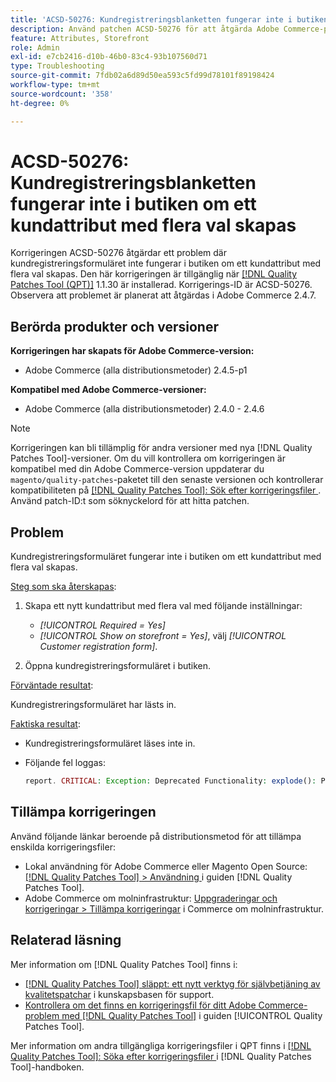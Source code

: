 ```yaml
---
title: 'ACSD-50276: Kundregistreringsblanketten fungerar inte i butiken om ett kundattribut med flera val skapas'
description: Använd patchen ACSD-50276 för att åtgärda Adobe Commerce-problemet där kundregistreringsformuläret inte fungerar i butiken om ett kundattribut med flera val skapas.
feature: Attributes, Storefront
role: Admin
exl-id: e7cb2416-d10b-46b0-83c4-93b107560d71
type: Troubleshooting
source-git-commit: 7fdb02a6d89d50ea593c5fd99d78101f89198424
workflow-type: tm+mt
source-wordcount: '358'
ht-degree: 0%

---
```


# ACSD-50276: Kundregistreringsblanketten fungerar inte i butiken om ett kundattribut med flera val skapas

Korrigeringen ACSD-50276 åtgärdar ett problem där kundregistreringsformuläret inte fungerar i butiken om ett kundattribut med flera val skapas. Den här korrigeringen är tillgänglig när [[!DNL Quality Patches Tool (QPT)]](https://experienceleague.adobe.com/en/docs/commerce-operations/tools/quality-patches-tool/quality-patches-tool-to-self-serve-quality-patches) 1.1.30 är installerad. Korrigerings-ID är ACSD-50276. Observera att problemet är planerat att åtgärdas i Adobe Commerce 2.4.7.

## Berörda produkter och versioner

**Korrigeringen har skapats för Adobe Commerce-version:**

* Adobe Commerce (alla distributionsmetoder) 2.4.5-p1

**Kompatibel med Adobe Commerce-versioner:**

* Adobe Commerce (alla distributionsmetoder) 2.4.0 - 2.4.6

>[!NOTE]
>
>Korrigeringen kan bli tillämplig för andra versioner med nya [!DNL Quality Patches Tool]-versioner. Om du vill kontrollera om korrigeringen är kompatibel med din Adobe Commerce-version uppdaterar du `magento/quality-patches`-paketet till den senaste versionen och kontrollerar kompatibiliteten på [[!DNL Quality Patches Tool]: Sök efter korrigeringsfiler ](https://experienceleague.adobe.com/tools/commerce-quality-patches/index.html). Använd patch-ID:t som söknyckelord för att hitta patchen.

## Problem

Kundregistreringsformuläret fungerar inte i butiken om ett kundattribut med flera val skapas.

<u>Steg som ska återskapas</u>:

1. Skapa ett nytt kundattribut med flera val med följande inställningar:

   * *[!UICONTROL Required = Yes]*
   * *[!UICONTROL Show on storefront = Yes]*, välj *[!UICONTROL Customer registration form]*.

1. Öppna kundregistreringsformuläret i butiken.

<u>Förväntade resultat</u>:

Kundregistreringsformuläret har lästs in.

<u>Faktiska resultat</u>:

* Kundregistreringsformuläret läses inte in.
* Följande fel loggas:

  ```PHP
  report. CRITICAL: Exception: Deprecated Functionality: explode(): Passing null to parameter #2 ($string) of type string is deprecated in vendor/magento/module-custom-attribute-management/Block/Form/Renderer/Multiselect.php
  ```

## Tillämpa korrigeringen

Använd följande länkar beroende på distributionsmetod för att tillämpa enskilda korrigeringsfiler:

* Lokal användning för Adobe Commerce eller Magento Open Source: [[!DNL Quality Patches Tool] > Användning ](/help/tools/quality-patches-tool/usage.md) i guiden [!DNL Quality Patches Tool].
* Adobe Commerce om molninfrastruktur: [Uppgraderingar och korrigeringar > Tillämpa korrigeringar](https://experienceleague.adobe.com/docs/commerce-cloud-service/user-guide/develop/upgrade/apply-patches.html) i Commerce om molninfrastruktur.

## Relaterad läsning

Mer information om [!DNL Quality Patches Tool] finns i:

* [[!DNL Quality Patches Tool] släppt: ett nytt verktyg för självbetjäning av kvalitetspatchar](https://experienceleague.adobe.com/en/docs/commerce-operations/tools/quality-patches-tool/quality-patches-tool-to-self-serve-quality-patches) i kunskapsbasen för support.
* [Kontrollera om det finns en korrigeringsfil för ditt Adobe Commerce-problem med  [!DNL Quality Patches Tool]](/help/tools/quality-patches-tool/patches-available-in-qpt/check-patch-for-magento-issue-with-magento-quality-patches.md) i guiden [!UICONTROL Quality Patches Tool].


Mer information om andra tillgängliga korrigeringsfiler i QPT finns i [[!DNL Quality Patches Tool]: Söka efter korrigeringsfiler ](https://experienceleague.adobe.com/tools/commerce-quality-patches/index.html) i [!DNL Quality Patches Tool]-handboken.
